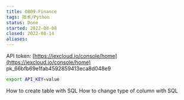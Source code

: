 ```yaml
---
title: 0809-Finance
tags: 技术/Python
status: Done
started: 2022-08-08
closed: 2022-08-14
aliases: 
---
```

API token: [https://iexcloud.io/console/home](https://iexcloud.io/console/home)
pk_66bfb69e1fab4592859413eca8d048e9

```bash
export API_KEY=value
```

How to create table with SQL
How to change type of column with SQL
